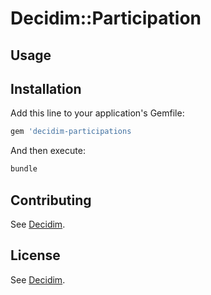 # Decidim::Participation



## Usage


## Installation

Add this line to your application's Gemfile:

```ruby
gem 'decidim-participations
```

And then execute:

```bash
bundle
```

## Contributing

See [Decidim](https://github.com/decidim/decidim).

## License

See [Decidim](https://github.com/decidim/decidim).
